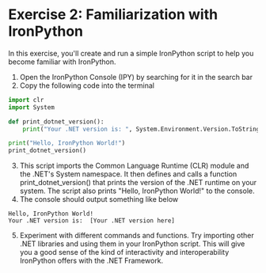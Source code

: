# Exercise 2: Familiarization with IronPython
In this exercise, you'll create and run a simple IronPython script to help you become familiar with IronPython.

1. Open the IronPython Console (IPY) by searching for it in the search bar
2. Copy the following code into the terminal

```python
import clr
import System

def print_dotnet_version():
    print("Your .NET version is: ", System.Environment.Version.ToString())

print("Hello, IronPython World!")
print_dotnet_version()
```

3. This script imports the Common Language Runtime (CLR) module and the .NET's System namespace. It then defines and calls a function print_dotnet_version() that prints the version of the .NET runtime on your system. The script also prints "Hello, IronPython World!" to the console.
4. The console should output something like below

```
Hello, IronPython World!
Your .NET version is:  [Your .NET version here]
```

5. Experiment with different commands and functions. Try importing other .NET libraries and using them in your IronPython script. This will give you a good sense of the kind of interactivity and interoperability IronPython offers with the .NET Framework.
